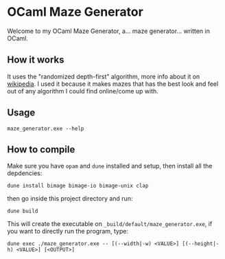 # OCaml Maze Generator

Welcome to my OCaml Maze Generator, a... maze generator... written in OCaml.

## How it works

It uses the "randomized depth-first" algorithm, more info about it on
[wikipedia](https://en.wikipedia.org/wiki/Maze_generation_algorithm#Randomized_depth-first_search).
I used it because it makes mazes that has the best look and feel out of
any algorithm I could find online/come up with.

## Usage

```
maze_generator.exe --help
```

## How to compile
Make sure you have `opam` and `dune` installed and setup, then install all
the depdencies:

```
dune install bimage bimage-io bimage-unix clap
```

then go inside this project directory and run:

```
dune build
```

This will create the executable on `_build/default/maze_generator.exe`, if you want to directly run the program, type:

```
dune exec ./maze_generator.exe -- [(--width|-w) <VALUE>] [(--height|-h) <VALUE>] [<OUTPUT>]
```
